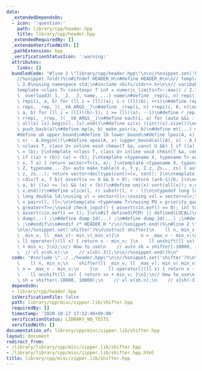 ```yaml
---
data:
  _extendedDependsOn:
  - icon: ':question:'
    path: library/cpp/header.hpp
    title: library/cpp/header.hpp
  _extendedRequiredBy: []
  _extendedVerifiedWith: []
  _pathExtension: hpp
  _verificationStatusIcon: ':warning:'
  attributes:
    links: []
  bundledCode: "#line 2 \"library/cpp/header.hpp\"\n\n//%snippet.set('header')%\n\
    //%snippet.fold()%\n#ifndef HEADER_H\n#define HEADER_H\n\n// template version\
    \ 2.0\nusing namespace std;\n#include <bits/stdc++.h>\n\n// varibable settings\n\
    template <class T> constexpr T inf = numeric_limits<T>::max() / 2.1;\n\n#define\
    \ _overload3(_1, _2, _3, name, ...) name\n#define _rep(i, n) repi(i, 0, n)\n#define\
    \ repi(i, a, b) for (ll i = (ll)(a); i < (ll)(b); ++i)\n#define rep(...) _overload3(__VA_ARGS__,\
    \ repi, _rep, )(__VA_ARGS__)\n#define _rrep(i, n) rrepi(i, 0, n)\n#define rrepi(i,\
    \ a, b) for (ll i = (ll)((b)-1); i >= (ll)(a); --i)\n#define r_rep(...) _overload3(__VA_ARGS__,\
    \ rrepi, _rrep, )(__VA_ARGS__)\n#define each(i, a) for (auto &&i : a)\n#define\
    \ all(x) (x).begin(), (x).end()\n#define sz(x) ((int)(x).size())\n#define pb(a)\
    \ push_back(a)\n#define mp(a, b) make_pair(a, b)\n#define mt(...) make_tuple(__VA_ARGS__)\n\
    #define ub upper_bound\n#define lb lower_bound\n#define lpos(A, x) (lower_bound(all(A),\
    \ x) - A.begin())\n#define upos(A, x) (upper_bound(all(A), x) - A.begin())\ntemplate\
    \ <class T, class U> inline void chmax(T &a, const U &b) { if ((a) < (b)) (a)\
    \ = (b); }\ntemplate <class T, class U> inline void chmin(T &a, const U &b) {\
    \ if ((a) > (b)) (a) = (b); }\ntemplate <typename X, typename T> auto make_table(X\
    \ x, T a) { return vector<T>(x, a); }\ntemplate <typename X, typename Y, typename\
    \ Z, typename... Zs> auto make_table(X x, Y y, Z z, Zs... zs) { auto cont = make_table(y,\
    \ z, zs...); return vector<decltype(cont)>(x, cont); }\n\ntemplate <class T> T\
    \ cdiv(T a, T b){ assert(a >= 0 && b > 0); return (a+b-1)/b; }\n\n#define is_in(x,\
    \ a, b) ((a) <= (x) && (x) < (b))\n#define uni(x) sort(all(x)); x.erase(unique(all(x)),\
    \ x.end())\n#define slice(l, r) substr(l, r - l)\n\ntypedef long long ll;\ntypedef\
    \ long double ld;\nusing vl = vector<ll>;\nusing vvl = vector<vl>;\nusing pll\
    \ = pair<ll, ll>;\n\ntemplate <typename T>\nusing PQ = priority_queue<T, vector<T>,\
    \ greater<T>>;\nvoid check_input() { assert(cin.eof() == 0); int tmp; cin >> tmp;\
    \ assert(cin.eof() == 1); }\n\n#if defined(PCM) || defined(LOCAL)\n#else\n#define\
    \ dump(...) ;\n#define dump_1d(...) ;\n#define dump_2d(...) ;\n#define cerrendl\
    \ ;\n#endif\n\n#endif /* HEADER_H */\n//%snippet.end()%\n#line 2 \"library/cpp/misc/zipper.lib/shifter.hpp\"\
    \n\n//%snippet.set('shifter')%\n\nstruct shifter{\n    ll n, min_v;\n    shifter(ll\
    \ _min_v, ll _max_v): min_v(_min_v){\n        n = _max_v - min_v;\n    }\n   \
    \ ll operator()(ll x) { return x - min_v; }\n    ll unshift(ll sx) { return sx\
    \ + min_v; }\n};\n// How to use\n    // auto sh = shifter(-10000, 10000);\n  \
    \  // vl x(sh.n);\n    // x[sh(-3)];\n\n//%snippet.end()%\n"
  code: "#include \"../../header.hpp\"\n\n//%snippet.set('shifter')%\n\nstruct shifter{\n\
    \    ll n, min_v;\n    shifter(ll _min_v, ll _max_v): min_v(_min_v){\n       \
    \ n = _max_v - min_v;\n    }\n    ll operator()(ll x) { return x - min_v; }\n\
    \    ll unshift(ll sx) { return sx + min_v; }\n};\n// How to use\n    // auto\
    \ sh = shifter(-10000, 10000);\n    // vl x(sh.n);\n    // x[sh(-3)];\n\n//%snippet.end()%\n"
  dependsOn:
  - library/cpp/header.hpp
  isVerificationFile: false
  path: library/cpp/misc/zipper.lib/shifter.hpp
  requiredBy: []
  timestamp: '2020-10-17 17:32:46+09:00'
  verificationStatus: LIBRARY_NO_TESTS
  verifiedWith: []
documentation_of: library/cpp/misc/zipper.lib/shifter.hpp
layout: document
redirect_from:
- /library/library/cpp/misc/zipper.lib/shifter.hpp
- /library/library/cpp/misc/zipper.lib/shifter.hpp.html
title: library/cpp/misc/zipper.lib/shifter.hpp
---
```

